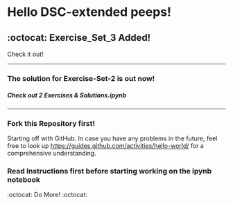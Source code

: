 # Hello DSC-extended peeps!

## :octocat: Exercise_Set_3 Added!

Check it out!

------------------------------------------------------------------------------------------------------------------------------

### The solution for Exercise-Set-2 is out now!

##### Check out __2 Exercises & Solutions.ipynb__

------------------------------------------------------------------------------------------------------------------------------

### Fork this Repository first!

Starting off with GitHub.
In case you have any problems in the future, feel free to look up https://guides.github.com/activities/hello-world/
for a comprehensive understanding.

### Read Instructions first before starting working on the ipynb notebook


:octocat: Do More! :octocat:
